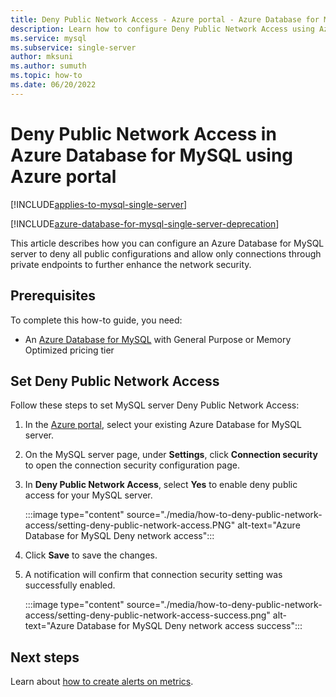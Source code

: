 ```yaml
---
title: Deny Public Network Access - Azure portal - Azure Database for MySQL
description: Learn how to configure Deny Public Network Access using Azure portal for your Azure Database for MySQL 
ms.service: mysql
ms.subservice: single-server
author: mksuni
ms.author: sumuth
ms.topic: how-to
ms.date: 06/20/2022
---
```


# Deny Public Network Access in Azure Database for MySQL using Azure portal

[!INCLUDE[applies-to-mysql-single-server](../includes/applies-to-mysql-single-server.md)]

[!INCLUDE[azure-database-for-mysql-single-server-deprecation](../includes/azure-database-for-mysql-single-server-deprecation.md)]

This article describes how you can configure an Azure Database for MySQL server to deny all public configurations and allow only connections through private endpoints to further enhance the network security.

## Prerequisites

To complete this how-to guide, you need:

* An [Azure Database for MySQL](quickstart-create-mysql-server-database-using-azure-portal.md) with General Purpose or Memory Optimized pricing tier

## Set Deny Public Network Access

Follow these steps to set MySQL server Deny Public Network Access:

1. In the [Azure portal](https://portal.azure.com/), select your existing Azure Database for MySQL server.

1. On the MySQL server page, under **Settings**, click **Connection security** to open the connection security configuration page.

1. In **Deny Public Network Access**, select **Yes** to enable deny public access for your MySQL server.

    :::image type="content" source="./media/how-to-deny-public-network-access/setting-deny-public-network-access.PNG" alt-text="Azure Database for MySQL Deny network access":::

1. Click **Save** to save the changes.

1. A notification will confirm that connection security setting was successfully enabled.

    :::image type="content" source="./media/how-to-deny-public-network-access/setting-deny-public-network-access-success.png" alt-text="Azure Database for MySQL Deny network access success":::

## Next steps

Learn about [how to create alerts on metrics](how-to-alert-on-metric.md).
